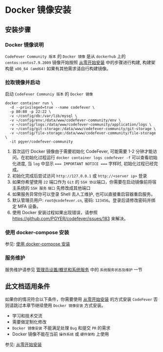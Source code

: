 # Docker 镜像安装

## 安装步骤

### Docker 镜像说明

`CodeFever Community 版本` 的 `Docker 镜像` 是从 `dockerhub` 上的 `centos:centos7.9.2009` 镜像开始按照 [从零开始安装](install_from_scratch.md) 中的步骤进行构建, 构建架构是 `x86_64 (amd64)` 如果有其他需求请自行构建镜像。

### 拉取镜像并启动

启动 `CodeFever Communiy 版本` 的 `Docker 镜像`

```shell
docker container run \
  -d --privileged=true --name codefever \
  -p 80:80 -p 22:22 \
  -v ~/config/db:/var/lib/mysql \
  -v ~/config/env:/data/www/codefever-community/env \
  -v ~/config/logs:/data/www/codefever-community/application/logs \
  -v ~/config/git-storage:/data/www/codefever-community/git-storage \
  -v ~/config/file-storage:/data/www/codefever-community/file-storage \
  -it pgyer/codefever-community
```

1. 首次运行 Docker 镜像由于需要初始化 CodeFever, 可能需要 1-2 分钟才能访问。在初始化过程运行 `docker container logs codefever -f` 可以查看初始化进度, 当 `log` 中显示 `=== IMPORTANT NOTICE ===` 字样时, 初始化过程已经完成。 
2. 初始化完成后尝试访问 `http://127.0.0.1` 或 `http://<server ip>` 登录
3. 如果你希望使用 `22` 端口作为 `Git` 的 `SSH 协议`端口，你需要在启动镜像前将宿主系统的 `SSH 服务` `端口` 先修改成其他端口
4. 如果服务异常你可以登录 Shell 去人工维护, 也可以直接重启容器重启服务。
5. 默认管理员用户: `root@codefever.cn`, 密码: `123456`。登录后请修改密码并绑定 MFA 设备。
6. 使用 Docker 安装过程如果出现错误，请参照 https://github.com/PGYER/codefever/issues/183 来解决。

### 使用 docker-compose 安装

参见: [使用 docker-compose 安装](install_via_docker_compose.md)

### 服务维护

服务维护请参见 [管理员设置/概览和系统服务](../admin/dashboard.md) 中的 `系统服务状态及维护` 一节

## 此文档适用条件

如果你的情况符合以下条件，你需要使用 [从零开始安装](install_from_scratch.md) 的方式安装 `CodeFever` 否则请跳过本章节继续使用 `Docker 镜像安装` 方式安装。

- 学习和技术交流
- 需要做定制化修改
- `Docker 镜像安装` 不能满足处理 `Bug` 和提交 `PR` 的需求
- Docker 镜像不能在当前 `操作系统` 或 `硬件架构` 上使用

参见: [从零开始安装](install_from_scratch.md)
